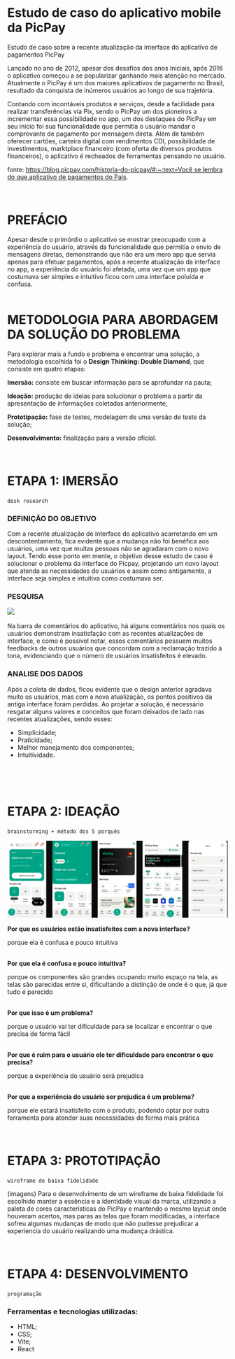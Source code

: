 # Estudo de caso do aplicativo mobile da PicPay
Estudo de caso sobre a recente atualização da interface do aplicativo de pagamentos PicPay
<br>

Lançado no ano de 2012, apesar dos desafios dos anos iniciais, após 2016 o aplicativo começou a se popularizar ganhando mais atenção no mercado. Atualmente o PicPay é um dos maiores aplicativos de pagamento no Brasil, resultado da conquista de inúmeros usuários ao longo de sua trajetória.

Contando com incontáveis produtos e serviços, desde a facilidade para realizar transferências via Pix, sendo o PicPay um dos pioneiros a incrementar essa possibilidade no app, um dos destaques do PicPay em seu inicio foi sua funcionalidade que permitia o usuário mandar o comprovante de pagamento por [](https://blog.picpay.com/mensagens-privadas-app-picpay/)mensagem direta. Além de também oferecer cartões, carteira digital com rendimentos CDI, possibilidade de investimentos, marktplace financeiro (com oferta de diversos produtos financeiros), o aplicativo é recheados de ferramentas pensando no usuário.

fonte: [https://blog.picpay.com/historia-do-picpay/#:~:text=Você se lembra do que,aplicativo de pagamentos do País](https://blog.picpay.com/historia-do-picpay/#:~:text=Voc%C3%AA%20se%20lembra%20do%20que,aplicativo%20de%20pagamentos%20do%20Pa%C3%ADs).
<br>
<br>
<br>

# PREFÁCIO
Apesar desde o primórdio o aplicativo se mostrar preocupado com a experiência do usuário, através da funcionalidade que permitia o envio de mensagens diretas, demonstrando que não era um mero app que servia apenas para efetuar pagamentos, após a recente atualização da interface no app, a experiência do usuário foi afetada, uma vez que um app que costumava ser simples e intuitivo ficou com uma interface poluída e confusa.
<br>
<br>

# METODOLOGIA PARA ABORDAGEM DA SOLUÇÃO DO PROBLEMA
Para explorar mais a fundo e problema e encontrar uma solução, a metodologia escolhida foi o **Design Thinking: Double Diamond**, que consiste em quatro etapas:

**Imersão:** consiste em buscar informação para se aprofundar na pauta;

**Ideação:** produção de ideias para solucionar o problema a partir da apresentação de informações coletadas anteriormente;

**Prototipação:** fase de testes, modelagem de uma versão de teste da solução;

**Desenvolvimento:** finalização para a versão oficial.
<br>
<br>
<br>

# ETAPA 1: IMERSÃO 
`desk research`

### DEFINIÇÃO DO OBJETIVO
Com a recente atualização de interface do aplicativo acarretando em um descontentamento, fica evidente que a mudança não foi benéfica aos usuários, uma vez que muitas pessoas não se agradaram com o novo layout.  Tendo esse ponto em mente, o objetivo desse estudo de caso é solucionar o problema da interface do Picpay, projetando um novo layout que atenda as necessidades do usuários e assim como antigamente, a interface seja simples e intuitiva como costumava ser.

### PESQUISA
<img src="https://github.com/isiscostabb/PicPay/blob/main/Imagens/coment%C3%A1rios.png">

Na barra de comentários do aplicativo, há alguns comentários nos quais os usuários demonstram insatisfação com as recentes atualizações de interface, e como é possível notar, esses comentários possuem muitos feedbacks de outros usuários que concordam com a reclamação trazido à tona, evidenciando que o número de usuários insatisfeitos é elevado.

### ANALISE DOS DADOS
Após a coleta de dados, ficou evidente que o design anterior agradava muito os usuários, mas com a nova atualização, os pontos positivos da antiga interface foram perdidas. Ao projetar a solução, é necessário resgatar alguns valores e conceitos que foram deixados de lado nas recentes atualizações, sendo esses:

- Simplicidade;
- Praticidade;
- Melhor manejamento dos componentes;
- Intuitividade.
<br>
<br>
<br>

# ETAPA 2: IDEAÇÃO 
`brainstorming + método dos 5 porquês`

<img src="https://github.com/isiscostabb/PicPay/blob/main/Imagens/telas.png">

**Por que os usuários estão insatisfeitos com a nova interface?**

porque ela é confusa e pouco intuitiva
<br>
<br>

**Por que ela é confusa e pouco intuitiva?**

porque os componentes são grandes ocupando muito espaço na tela, as telas são parecidas entre si, dificultando a distinção de onde é o que, já que tudo é parecido
<br>
<br>

**Por que isso é um problema?**

porque o usuário vai ter dificuldade para se localizar e encontrar o que precisa de forma fácil
<br>
<br>

**Por que é ruim para o usuário ele ter dificuldade para encontrar o que precisa?**

porque a experiência do usuário será prejudica
<br>
<br>

**Por que a experiência do usuário ser prejudica é um problema?**

porque ele estará insatisfeito com o produto, podendo optar por outra ferramenta para atender suas necessidades de forma mais prática
<br>
<br>
<br>
# ETAPA 3: PROTOTIPAÇÃO 
`wireframe de baixa fidelidade`

(imagens)
Para o desenvolvimento de um wireframe de baixa fidelidade foi escolhido manter a essência e a identidade visual da marca, utilizando a paleta de cores características do PicPay e mantendo o mesmo layout onde houveram acertos, mas paras as telas que foram modificadas, a interface sofreu algumas mudanças de modo que não pudesse prejudicar a experiencia do usuário realizando uma mudança drástica.
<br>
<br>
<br>

# ETAPA 4: DESENVOLVIMENTO 
`programação`

### Ferramentas e tecnologias utilizadas:

- HTML;
- CSS;
- Vite;
- React
